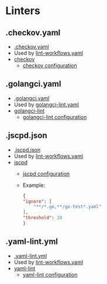 # Linters

## .checkov.yaml

- [.checkov.yaml]
- Used by [lint-workflows.yaml]
- [checkov]
  - [checkov configuration]

## .golangci.yaml

- [.golangci.yaml]
- Used by [golangci-lint.yaml]
- [golangci-lint]
  - [golangci-lint configuration]

## .jscpd.json

- [.jscpd.json]
- Used by [lint-workflows.yaml]
- [jscpd]
  - [jscpd configuration]
  - Example:

      ```json
      {
      "ignore": [
          "**/*.go,**/go-test*.yaml"
      ],
      "threshold": 10
      }
      ```

## .yaml-lint.yml

- [.yaml-lint.yml]
- Used by [lint-workflows.yaml]
- [yaml-lint]
  - [yaml-lint configuration]

[.checkov.yaml]:  .checkov.yaml
[.golangci.yaml]: .golangci.yaml
[.jscpd.json]: .jscpd.json
[.yaml-lint.yml]: .yaml-lint.yml
[checkov configuration]: https://www.checkov.io/2.Basics/CLI%20Command%20Reference.html
[checkov]: https://www.checkov.io/
[golangci-lint configuration]: https://golangci-lint.run/usage/configuration/
[golangci-lint.yaml]: ../workflows/README.md#golangci-lint.yaml
[golangci-lint]: https://golangci-lint.run/
[jscpd configuration]: https://github.com/kucherenko/jscpd/tree/master/apps/jscpd#options
[jscpd]: https://github.com/kucherenko/jscpd
[lint-workflows.yaml]: ../workflows/README.md#lint-workflowsyaml
[yaml-lint configuration]: https://yamllint.readthedocs.io/en/stable/configuration.html
[yaml-lint]: https://github.com/adrienverge/yamllint
